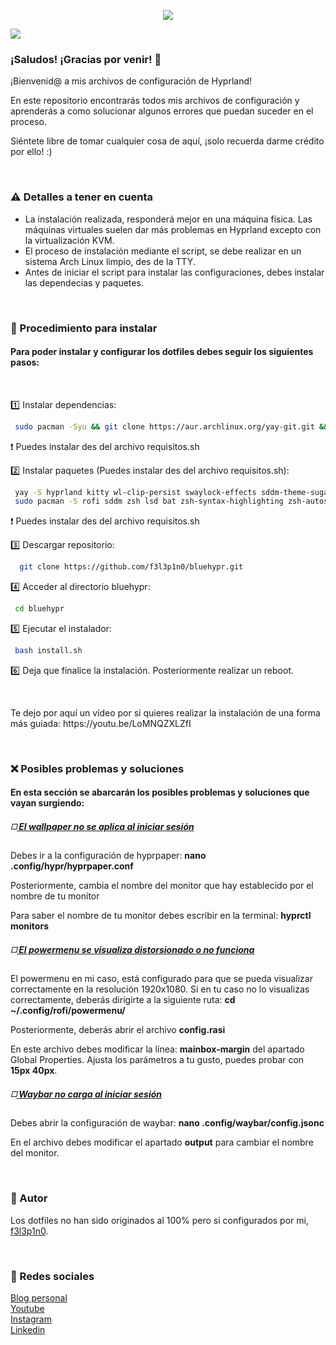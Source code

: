  <html>
  <body>
   <p align="center"><img src='https://i.postimg.cc/2SNJjCGs/bluehypr.png'></p>
   <img src='https://i.postimg.cc/hPVn1y5q/swappy-20230705-212445.png'><br>
   
   <h3>¡Saludos! ¡Gracias por venir! 🩵</h3>
   <p>¡Bienvenid@ a mis archivos de configuración de Hyprland!</p>
   <p>En este repositorio encontrarás todos mis archivos de configuración y aprenderás a como solucionar algunos errores que puedan suceder en el proceso.</p>
   <p>Siéntete libre de tomar cualquier cosa de aquí, ¡solo recuerda darme crédito por ello! :)</p>
   <br>
   
   <h3>⚠️ Detalles a tener en cuenta</h3>
    <ul>
     <li>La instalación realizada, responderá mejor en una máquina física. Las máquinas virtuales suelen dar más problemas en Hyprland excepto con la virtualización KVM.</li>
     <li>El proceso de instalación mediante el script, se debe realizar en un sistema Arch Linux limpio, des de la TTY.</li>
     <li>Antes de iniciar el script para instalar las configuraciones, debes instalar las dependecias y paquetes.</li>
    </ul>
   <br>
   
   <h3>🔧 Procedimiento para instalar</h3>
   <h4>Para poder instalar y configurar los dotfiles debes seguir los siguientes pasos:</h4>
   <br>
   <p>1️⃣ Instalar dependencias:</p>

   ```sh
    sudo pacman -Syu && git clone https://aur.archlinux.org/yay-git.git && cd yay-git && makepkg -si
   ```
   ❗ Puedes instalar des del archivo requisitos.sh
   
   <p>2️⃣ Instalar paquetes (Puedes instalar des del archivo requisitos.sh):</p>

   ```sh
    yay -S hyprland kitty wl-clip-persist swaylock-effects sddm-theme-sugar-candy-git &&
    sudo pacman -S rofi sddm zsh lsd bat zsh-syntax-highlighting zsh-autosuggestions swayidle xautolock hyprpaper waybar polkit polkit-gnome nemo pavucontrol slurp grim swappy neofetch megatools wget unzip
   ```
   ❗ Puedes instalar des del archivo requisitos.sh
   
   <p>3️⃣ Descargar repositorio:</p>
   
   ```sh
     git clone https://github.com/f3l3p1n0/bluehypr.git
   ```

   <p>4️⃣ Acceder al directorio bluehypr:</p>

   ```sh
    cd bluehypr
   ```

   <p>5️⃣ Ejecutar el instalador:</p>
   
   ```sh
    bash install.sh
   ```
 
   <p>6️⃣ Deja que finalice la instalación. Posteriormente realizar un reboot.</p>
   <br>
   <p>Te dejo por aquí un vídeo por si quieres realizar la instalación de una forma más guiada: https://youtu.be/LoMNQZXLZfI</p>
   <br>
   
   <h3>❌ Posibles problemas y soluciones</h3>
   <h4>En esta sección se abarcarán los posibles problemas y soluciones que vayan surgiendo:</h4>
   <h5>◻️<ins> El wallpaper no se aplica al iniciar sesión</ins></h5>
   <p>Debes ir a la configuración de hyprpaper: <strong>nano .config/hypr/hyprpaper.conf</strong></p>
   <p>Posteriormente, cambia el nombre del monitor que hay establecido por el nombre de tu monitor</p>
   <p>Para saber el nombre de tu monitor debes escribir en la terminal: <strong>hyprctl monitors</strong></p>
   
   <h5>◻️<ins> El powermenu se visualiza distorsionado o no funciona</ins></h5>
   <p>El powermenu en mi caso, está configurado para que se pueda visualizar correctamente en la resolución 1920x1080. Si en tu caso no lo visualizas correctamente, deberás dirigirte a la siguiente ruta: <strong>cd ~/.config/rofi/powermenu/</strong></p>
   <p>Posteriormente, deberás abrir el archivo <strong>config.rasi</strong></p>
   <p>En este archivo debes modificar la línea: <strong>mainbox-margin</strong> del apartado Global Properties. Ajusta los parámetros a tu gusto, puedes probar con <strong>15px 40px</strong>.</p>
   
   <h5>◻️<ins> Waybar no carga al iniciar sesión</ins></h5>
   <p>Debes abrir la configuración de waybar: <strong>nano .config/waybar/config.jsonc</strong></p>
   <p>En el archivo debes modificar el apartado <strong>output</strong> para cambiar el nombre del monitor.</p>
   <br>
   
   <h3>👤 Autor</h3>
   <p>Los dotfiles no han sido originados al 100% pero si configurados por mi, <a href="https://github.com/f3l3p1n0">f3l3p1n0</a>.</p>
   <br>
   
   <h3>📱 Redes sociales</h3>
   <a href="https://f3l3p1n0.github.io">Blog personal</a><br>
   <a href="https://www.youtube.com/@f3l3p1n0">Youtube</a><br>
   <a href="https://www.instagram.com/f3l3p1n0/?igshid=Mzc1MmZhNjY%3D">Instagram</a><br>
   <a href="https://www.linkedin.com/in/marc-mañé-lobato/">Linkedin</a><br>
   
  </body>
 </html>
